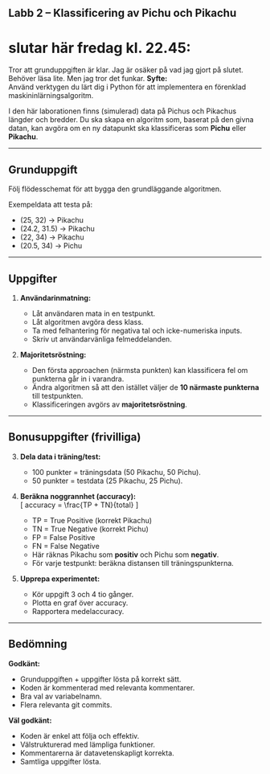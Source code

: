 ## Labb 2 – Klassificering av Pichu och Pikachu
# slutar här fredag kl. 22.45:
Tror att grunduppgiften är klar. Jag är osäker på vad jag gjort på slutet. Behöver läsa lite. Men jag tror det funkar.
**Syfte:**  
Använd verktygen du lärt dig i Python för att implementera en förenklad maskininlärningsalgoritm.  

I den här laborationen finns (simulerad) data på Pichus och Pikachus längder och bredder. Du ska skapa en algoritm som, baserat på den givna datan, kan avgöra om en ny datapunkt ska klassificeras som **Pichu** eller **Pikachu**.

---

## Grunduppgift
Följ flödesschemat för att bygga den grundläggande algoritmen.

Exempeldata att testa på:  
- (25, 32) → Pikachu  
- (24.2, 31.5) → Pikachu  
- (22, 34) → Pikachu  
- (20.5, 34) → Pichu  

---

## Uppgifter
1. **Användarinmatning:**  
   - Låt användaren mata in en testpunkt.  
   - Låt algoritmen avgöra dess klass.  
   - Ta med felhantering för negativa tal och icke-numeriska inputs.  
   - Skriv ut användarvänliga felmeddelanden.

2. **Majoritetsröstning:**  
   - Den första approachen (närmsta punkten) kan klassificera fel om punkterna går in i varandra.  
   - Ändra algoritmen så att den istället väljer de **10 närmaste punkterna** till testpunkten.  
   - Klassificeringen avgörs av **majoritetsröstning**.

---

## Bonusuppgifter (frivilliga)
3. **Dela data i träning/test:**  
   - 100 punkter = träningsdata (50 Pikachu, 50 Pichu).  
   - 50 punkter = testdata (25 Pikachu, 25 Pichu).  

4. **Beräkna noggrannhet (accuracy):**  
   \[
   accuracy = \frac{TP + TN}{total}
   \]  
   - TP = True Positive (korrekt Pikachu)  
   - TN = True Negative (korrekt Pichu)  
   - FP = False Positive  
   - FN = False Negative  
   - Här räknas Pikachu som **positiv** och Pichu som **negativ**.  
   - För varje testpunkt: beräkna distansen till träningspunkterna.

5. **Upprepa experimentet:**  
   - Kör uppgift 3 och 4 tio gånger.  
   - Plotta en graf över accuracy.  
   - Rapportera medelaccuracy.

---

## Bedömning
**Godkänt:**  
- Grunduppgiften + uppgifter lösta på korrekt sätt.  
- Koden är kommenterad med relevanta kommentarer.  
- Bra val av variabelnamn.  
- Flera relevanta git commits.  

**Väl godkänt:**  
- Koden är enkel att följa och effektiv.  
- Välstrukturerad med lämpliga funktioner.  
- Kommentarerna är datavetenskapligt korrekta.  
- Samtliga uppgifter lösta.

